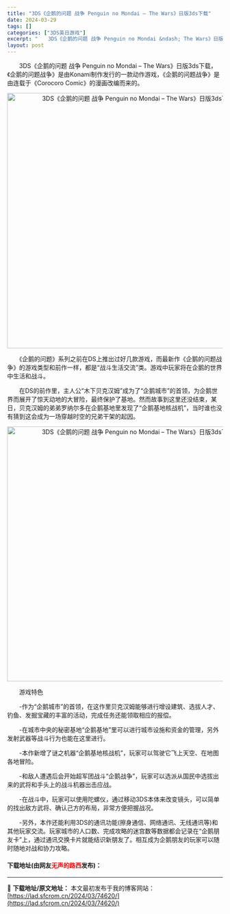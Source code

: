 ```yaml
---
title: "3DS《企鹅的问题 战争 Penguin no Mondai – The Wars》日版3ds下载"
date: 2024-03-29
tags: []
categories: ["3DS英日游戏"]
excerpt: "　　3DS《企鹅的问题 战争 Penguin no Mondai &ndash; The Wars》日版3ds下载，《企鹅的问题战争》是由Konami制作发行的一款动作游戏，《企鹅的问题战争》是由连载于《Corocoro Comic》的漫画改编而来的。 　　《企鹅的问题》系列之前在DS上推出过好几款&hellip;"
layout: post
---
```


 <p>　　3DS《企鹅的问题 战争 Penguin no Mondai &ndash; The Wars》日版3ds下载，《企鹅的问题战争》是由Konami制作发行的一款动作游戏，《企鹅的问题战争》是由连载于《Corocoro Comic》的漫画改编而来的。</p> <p align="center"><img align="" border="0" src="https://lad.sfcrom.cn/wp-content/uploads/2024/03/20240329_660629cedacbb.png" width="595" alt="3DS《企鹅的问题 战争 Penguin no Mondai – The Wars》日版3ds下载" /></p> <p>　　《企鹅的问题》系列之前在DS上推出过好几款游戏，而最新作《企鹅的问题战争》的游戏类型和前作一样，都是&ldquo;战斗生活交流&rdquo;类。游戏中玩家将在企鹅的世界中生活和战斗。</p> <p>　　在DS的前作里，主人公&ldquo;木下贝克汉姆&rdquo;成为了&ldquo;企鹅城市&rdquo;的首领，为企鹅世界而展开了惊天动地的大冒险，最终保护了基地。然而故事到这里还没结束，某日，贝克汉姆的弟弟罗纳尔多在企鹅基地里发现了&ldquo;企鹅基地核战机&rdquo;，当时谁也没有猜到这会成为一场穿越时空的兄弟干架的起因。</p> <p align="center"><img align="" border="0" src="https://lad.sfcrom.cn/wp-content/uploads/2024/03/20240329_660629d05429c.png" width="594" alt="3DS《企鹅的问题 战争 Penguin no Mondai – The Wars》日版3ds下载" /></p> <p>　　游戏特色</p> <p>　　-作为&ldquo;企鹅城市&rdquo;的首领，在这作里贝克汉姆能够进行增设建筑、选拔人才、钓鱼、发掘宝藏的丰富的活动，完成任务还能领取相应的报偿。</p> <p>　　-在城市中央的秘密基地&ldquo;企鹅基地&rdquo;里可以进行城市设施和资金的管理，另外发射武器等战斗行为也能在这里进行。</p> <p>　　-本作新增了谜之机器&ldquo;企鹅基地核战机&rdquo;，玩家可以驾驶它飞上天空、在地图各地冒险。</p> <p>　　-和敌人遭遇后会开始超军团战斗&ldquo;企鹅战争&rdquo;，玩家可以选派从国民中选拔出来的武将和手头上的战斗机器出击应战。</p> <p>　　-在战斗中，玩家可以使用陀螺仪，通过移动3DS本体来改变镜头，可以简单的找出敌方武将、确认己方的布局，非常方便把握战况。</p> <p>　　-另外，本作还能利用3DS的通讯功能(擦身通信、网络通讯、无线通讯等)和其他玩家交流。玩家城市的人口数、完成攻略的迷宫数等数据都会记录在&ldquo;企鹅朋友卡&rdquo;上，通过通讯交换卡片就能结识新朋友了。相互成为企鹅朋友的玩家可以随时随地对战和协力攻略。</p> <p><h4>下载地址(由网友<font color="red">无声的路西</font>发布)：</h4></p> 

---
📖 **下载地址/原文地址：** 本文最初发布于我的博客网站：[https://lad.sfcrom.cn/2024/03/74620/](https://lad.sfcrom.cn/2024/03/74620/)
